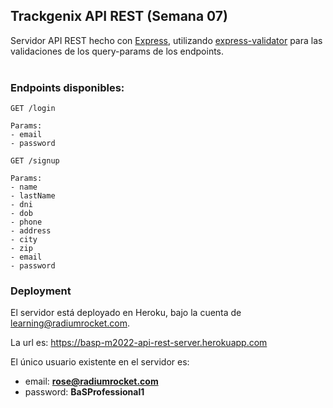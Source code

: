 ## Trackgenix API REST (Semana 07)

Servidor API REST hecho con [Express](https://expressjs.com/en/starter/installing.html), utilizando [express-validator](https://express-validator.github.io/docs/) para las validaciones de los query-params de los endpoints.
<br/><br/>

### Endpoints disponibles:
```
GET /login

Params:
- email
- password
```

```
GET /signup

Params:
- name
- lastName
- dni
- dob
- phone
- address
- city
- zip
- email
- password
```

### Deployment

El servidor está deployado en Heroku, bajo la cuenta de learning@radiumrocket.com.

La url es: https://basp-m2022-api-rest-server.herokuapp.com

El único usuario existente en el servidor es:


- email: **rose@radiumrocket.com**
- password: **BaSProfessional1**